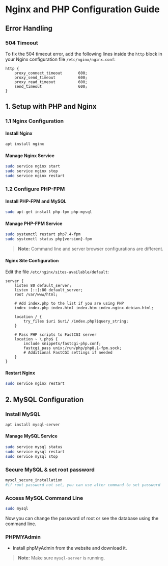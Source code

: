 # Nginx and PHP Configuration Guide

## Error Handling
### 504 Timeout
To fix the 504 timeout error, add the following lines inside the `http` block in your Nginx configuration file `/etc/nginx/nginx.conf`:

```nginx
http {
    proxy_connect_timeout       600;
    proxy_send_timeout          600;
    proxy_read_timeout          600;
    send_timeout                600;
}
```

## 1. Setup with PHP and Nginx

### 1.1 Nginx Configuration

#### Install Nginx
```bash
apt install nginx
```

#### Manage Nginx Service
```bash
sudo service nginx start
sudo service nginx stop
sudo service nginx restart
```

### 1.2 Configure PHP-FPM
#### Install PHP-FPM and MySQL
```bash
sudo apt-get install php-fpm php-mysql
```

#### Manage PHP-FPM Service
```bash
sudo systemctl restart php7.4-fpm
sudo systemctl status php{version}-fpm
```
> **Note:** Command line and server browser configurations are different.

#### Nginx Site Configuration
Edit the file `/etc/nginx/sites-available/default`:

```nginx
server {
    listen 80 default_server;
    listen [::]:80 default_server;
    root /var/www/html;
    
    # Add index.php to the list if you are using PHP
    index index.php index.html index.htm index.nginx-debian.html;

    location / {
        try_files $uri $uri/ /index.php?$query_string;
    }

    # Pass PHP scripts to FastCGI server
    location ~ \.php$ {
        include snippets/fastcgi-php.conf;
        fastcgi_pass unix:/run/php/php8.1-fpm.sock;
        # Additional FastCGI settings if needed
    }
}
```

#### Restart Nginx
```bash
sudo service nginx restart
```

## 2. MySQL Configuration

### Install MySQL
```bash
apt install mysql-server
```

#### Manage MySQL Service
```bash
sudo service mysql status
sudo service mysql restart
sudo service mysql stop
```

### Secure MySQL & set root password
```bash
mysql_secure_installation
#if root password not set, you can use alter command to set password
```


### Access MySQL Command Line
```bash
sudo mysql
```
Now you can change the password of root or see the database using the command line.

### PHPMYAdmin
- Install phpMyAdmin from the website and download it.
> **Note:** Make sure `mysql-server` is running.
